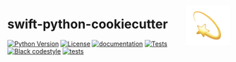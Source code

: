 <a href="https://github.com/kennethenevoldsen/swift-python-cookiecutter"><img src="https://github.com/kennethenevoldsen/swift-python-cookiecutter/blob/main/docs/_static/icon.png" width="100" align="right" /></a>

# swift-python-cookiecutter

<!-- badges-begin -->

[![Python Version][python version badge]][github page]
[![License][license badge]][license]
[![documentation][documentation badge]][documentation page]
[![Tests][github test badge]][github actions page]
[![Black codestyle][black badge]][black project]
[![tests](https://github.com/centre-for-humanities-computing/DaCy/actions/workflows/tests.yml/badge.svg)](https://github.com/centre-for-humanities-computing/Dacy/actions)

[github test badge]: https://github.com/kennethenevoldsen/swift-python-cookiecutter/actions/workflows/tests.yml/badge.svg
[documentation badge]: https://github.com/kennethenevoldsen/swift-python-cookiecutter/actions/workflows/documentation.yml/badge.svg
[documentation page]: https://kennethenevoldsen.github.io/swift-python-cookiecutter/
[black badge]: https://img.shields.io/badge/code%20style-black-000000.svg
[black project]: https://github.com/psf/black
[github actions page]: https://github.com/kennethenevoldsen/swift-python-cookiecutter/actions
[github page]: https://github.com/kennethenevoldsen/swift-python-cookiecutter
[license badge]: https://img.shields.io/github/license/kennethenevoldsen/swift-python-cookiecutter
[license]: https://github.com/kennethenevoldsen/swift-python-cookiecutter/blob/main/LICENSE
[python version badge]: https://img.shields.io/badge/Python-%3E=3.7-blue